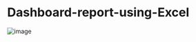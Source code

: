 # Dashboard-report-using-Excel

![image](https://github.com/Sridhar922/Dashboard-report-using-Excel/assets/122592164/e2f923f1-9e33-4377-9f19-88bd15f0aa5e)

